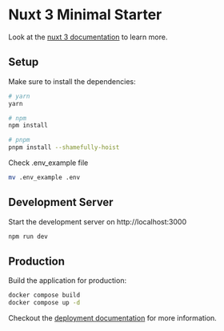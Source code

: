 # Nuxt 3 Minimal Starter

Look at the [nuxt 3 documentation](https://v3.nuxtjs.org) to learn more.

## Setup

Make sure to install the dependencies:

```bash
# yarn
yarn

# npm
npm install

# pnpm
pnpm install --shamefully-hoist
```

Check .env_example file
```bash
mv .env_example .env
```

## Development Server

Start the development server on http://localhost:3000

```bash
npm run dev
```

## Production

Build the application for production:

```bash
docker compose build
docker compose up -d
```

Checkout the [deployment documentation](https://v3.nuxtjs.org/guide/deploy/presets) for more information.
